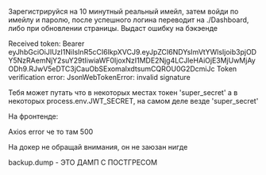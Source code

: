 Зарегистрируйся на 10 минутный реальный имейл, затем войди по имейлу и паролю, после успешного логина переводит на ./Dashboard, либо при обновлении страницы. Выдаст ошибку на бэкэенде

Received token: Bearer eyJhbGciOiJIUzI1NiIsInR5cCI6IkpXVCJ9.eyJpZCI6NDYsImVtYWlsIjoib3pjODY5NzRAemNjY2suY29tIiwiaWF0IjoxNzI1MDE2Njg4LCJleHAiOjE3MjUwMjAyODh9.RJwV5eDTC3jCauObSExomalxdtsumCQROU0G2DcmiJc
Token verification error: JsonWebTokenError: invalid signature

Тебя может путать что в некоторых местах токен 'super_secret' а в некоторых process.env.JWT_SECRET, на самом деле везде 'super_secret'

На фронтенде:

Axios error че то там 500

На докер не обращай внимания, он не заюзан нигде

backup.dump - ЭТО ДАМП С ПОСТГРЕСОМ
